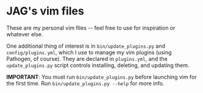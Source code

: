 # JAG's vim files

These are my personal vim files -- feel free to use for inspiration or whatever else.

One additional thing of interest is in `bin/update_plugins.py` and
`config/plugins.yml`, which I use to manage my vim plugins (using Pathogen, of
course).  They are declared in `plugins.yml`, and the `update_plugins.py`
script controls installing, deleting, and updating them. 

**IMPORTANT**: You must run `bin/update_plugins.py` before launching vim for the first time.
Run `bin/update_plugins.py --help` for more info.
